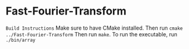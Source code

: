 # Fast-Fourier-Transform

```Build Instructions```
Make sure to have CMake installed. Then run ```cmake ../Fast-Fourier-Transform```
Then run ```make```. 
To run the executable, run ```./bin/array```
